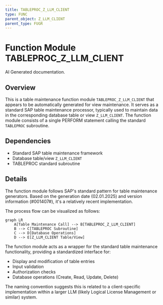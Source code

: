 ```yaml
---
title: TABLEPROC_Z_LLM_CLIENT
type: FUNC
parent_object: Z_LLM_CLIENT
parent_type: FUGR
---
```


# Function Module TABLEPROC_Z_LLM_CLIENT

AI Generated documentation.
## Overview
This is a table maintenance function module `TABLEPROC_Z_LLM_CLIENT` that appears to be automatically generated for view maintenance. It serves as a standard SAP table maintenance processor, typically used to maintain data in the corresponding database table or view `Z_LLM_CLIENT`. The function module consists of a single PERFORM statement calling the standard `TABLEPROC` subroutine.

## Dependencies
- Standard SAP table maintenance framework
- Database table/view `Z_LLM_CLIENT`
- TABLEPROC standard subroutine

## Details
The function module follows SAP's standard pattern for table maintenance generators. Based on the generation date (02.01.2025) and version information (#001407#), it's a relatively recent implementation.

The process flow can be visualized as follows:

```mermaid
graph LR
    A[Table Maintenance Call] --> B[TABLEPROC_Z_LLM_CLIENT]
    B --> C[TABLEPROC Subroutine]
    C --> D[Database Operations]
    D --> E[Z_LLM_CLIENT Table/View]
```

The function module acts as a wrapper for the standard table maintenance functionality, providing a standardized interface for:
- Display and modification of table entries
- Input validation
- Authorization checks
- Database operations (Create, Read, Update, Delete)

The naming convention suggests this is related to a client-specific implementation within a larger LLM (likely Logical License Management or similar) system.

